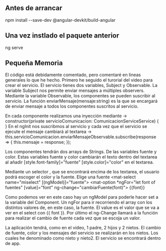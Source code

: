 ## Antes de arrancar

npm install --save-dev @angular-devkit/build-angular

## Una vez instlado el paquete anterior

ng serve

## Pequeña Memoria

El código está debidamente comentado, pero comentaré en lineas generales lo que he hecho. Primero he seguido el turorial del video para crear el servicio. El servicio tienes dos variables, Subject y Observable. La variable Subject nos permite enviar mensajes a múltiples observers. Mediante la variable Observable, los componentes se pueden suscribir al servicio. La función enviarMensaje(mensaje:string) es la que se encargará de enviar mensaje a todos los componentes suscritos al servicio.

En cada componente realizamos una inyección mediante -> constructor(private servicioComunicacion: ComunicacionServiceService) { } En el ngInit nos suscribmos al servicio y cada vez que el servicio se ejecute el mensaje cambiará al textarea -> this.servicioComunicacion.enviarMensajeObservable.subscribe(response => { this.mensaje = response; });

Los componentes tendrán dos arrays de Strings. De las variables fuente y color. Estas variables fuente y color cambiarán el texto dentro del textarea al añadir [style.font-family]="fuente" [style.color]="color" en el textarea.

Mediante un selector , que se encontrará encima de los textarea, el usuario podrá escoger el color y la fuente. Elige una fuente <mat-select name="miselect" [(ngModel)]="fuente"> <mat-option *ngFor="let font of fuentes" [value]="font" ng-change="cambiarFuente(font)"> {{font}}

Como podemos ver en este caso hay un ngModel para poderle hacer set a la variable del Component. Un ngFor para ir recorriendo el array con los distintos valores de, en este caso, la fuente. El value es el valor que se va a ver en el select con {{ font }}. Por último el ng-Change llamará a la función para realizar el cambio de fuente cada vez que se escoja un valor.

La aplicación tendrá, como en el video, 1 padre, 2 hijos y 2 nietos. El cambio de fuente, color y los mensajes del servicio se realizarán en los nietos. Los cuales he denominado como nieto y nieto2. El servicio se encontrará dentro de app.

